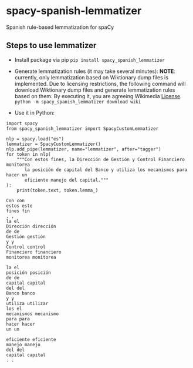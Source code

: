 # spacy-spanish-lemmatizer
Spanish rule-based lemmatization for spaCy

## Steps to use lemmatizer
* Install package via pip
```pip install spacy_spanish_lemmatizer```
* Generate lemmatization rules (it may take several minutes):
__NOTE__: currently, only lemmatization based on Wiktionary dump files is implemented. Due to licensing restrictions, the following command will download Wiktionary dump files and generate lemmatization rules based on them. By executing it, you are agreeing Wikimedia [License](https://dumps.wikimedia.org/legal.html).
```python -m spacy_spanish_lemmatizer download wiki```

* Use it in Python:
```
import spacy
from spacy_spanish_lemmatizer import SpacyCustomLemmatizer

nlp = spacy.load("es")
lemmatizer = SpacyCustomLemmatizer()
nlp.add_pipe(lemmatizer, name="lemmatizer", after="tagger")
for token in nlp(
    """Con estos fines, la Dirección de Gestión y Control Financiero monitorea
       la posición de capital del Banco y utiliza los mecanismos para hacer un
       eficiente manejo del capital."""
):
    print(token.text, token.lemma_)
```

```
Con con
estos este
fines fin
, ,
la el
Dirección dirección
de de
Gestión gestión
y y
Control control
Financiero financiero
monitorea monitorea

la el
posición posición
de de
capital capital
del del
Banco banco
y y
utiliza utilizar
los el
mecanismos mecanismo
para para
hacer hacer
un un

eficiente eficiente
manejo manejo
del del
capital capital
. .
```